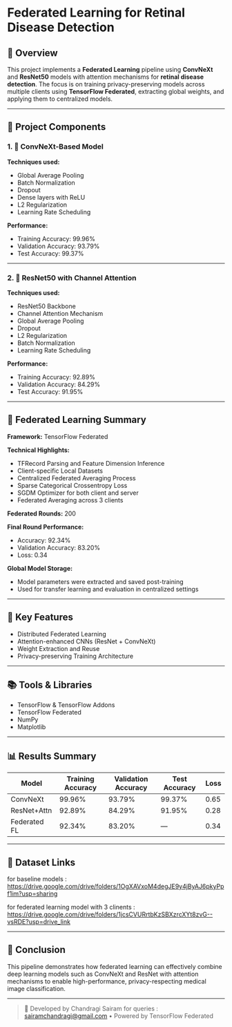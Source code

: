 #  Federated Learning for Retinal Disease Detection

## 🔖 Overview

This project implements a **Federated Learning** pipeline using **ConvNeXt** and **ResNet50** models with attention mechanisms for **retinal disease detection**. The focus is on training privacy-preserving models across multiple clients using **TensorFlow Federated**, extracting global weights, and applying them to centralized models.

---

## 🔧 Project Components

### 1. 🔳 ConvNeXt-Based Model

**Techniques used:**

* Global Average Pooling
* Batch Normalization
* Dropout
* Dense layers with ReLU
* L2 Regularization
* Learning Rate Scheduling

**Performance:**

* Training Accuracy: 99.96%
* Validation Accuracy: 93.79%
* Test Accuracy: 99.37%

---

### 2. 🔳 ResNet50 with Channel Attention

**Techniques used:**

* ResNet50 Backbone
* Channel Attention Mechanism
* Global Average Pooling
* Dropout
* L2 Regularization
* Batch Normalization
* Learning Rate Scheduling

**Performance:**

* Training Accuracy: 92.89%
* Validation Accuracy: 84.29%
* Test Accuracy: 91.95%

---

## 🤝 Federated Learning Summary

**Framework:** TensorFlow Federated

**Technical Highlights:**

* TFRecord Parsing and Feature Dimension Inference
* Client-specific Local Datasets
* Centralized Federated Averaging Process
* Sparse Categorical Crossentropy Loss
* SGDM Optimizer for both client and server
* Federated Averaging across 3 clients

**Federated Rounds:** 200

**Final Round Performance:**

* Accuracy: 92.34%
* Validation Accuracy: 83.20%
* Loss: 0.34

**Global Model Storage:**

* Model parameters were extracted and saved post-training
* Used for transfer learning and evaluation in centralized settings

---

## 🚀 Key Features

* Distributed Federated Learning
* Attention-enhanced CNNs (ResNet + ConvNeXt)
* Weight Extraction and Reuse
* Privacy-preserving Training Architecture

---

## 📚 Tools & Libraries

* TensorFlow & TensorFlow Addons
* TensorFlow Federated
* NumPy
* Matplotlib

---

## 📊 Results Summary

| Model        | Training Accuracy | Validation Accuracy | Test Accuracy | Loss |
| ------------ | ----------------- | ------------------- | ------------- | ---- |
| ConvNeXt     | 99.96%            | 93.79%              | 99.37%        | 0.65 |
| ResNet+Attn  | 92.89%            | 84.29%              | 91.95%        | 0.28 |
| Federated FL | 92.34%            | 83.20%              | —             | 0.34 |

---

## 📁 Dataset Links 
for baseline models : https://drive.google.com/drive/folders/1OgXAVxoM4degJE9y4jByAJ6pkyPpf1im?usp=sharing

for federated learning model with 3 clinents :
https://drive.google.com/drive/folders/1jcsCVURrtbKzSBXzrcXYt8zvG--vsRDE?usp=drive_link

---

## 🌟 Conclusion

This pipeline demonstrates how federated learning can effectively combine deep learning models such as ConvNeXt and ResNet with attention mechanisms to enable high-performance, privacy-respecting medical image classification.

---

> 📅 Developed by Chandragi Sairam
> for queries : sairamchandragi@gmail.com 
• Powered by TensorFlow Federated
